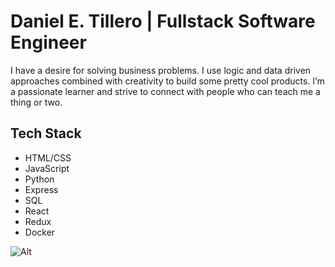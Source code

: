 # Daniel E. Tillero | Fullstack Software Engineer

I have a desire for solving business problems. I use logic and data driven approaches combined with creativity to build some pretty cool products. I’m a passionate learner and strive to connect with people who can teach me a thing or two.

## Tech Stack

- HTML/CSS
- JavaScript
- Python
- Express
- SQL
- React
- Redux
- Docker

	
![Alt](https://media-exp1.licdn.com/dms/image/C4E22AQHWcDJdJpUUeg/feedshare-shrink_1280-alternative/0?e=1603324800&v=beta&t=nNkkGIE4zqmbcVWwUS6AKJfto7UUrbjx8KwOPO8JpBk "Title")
